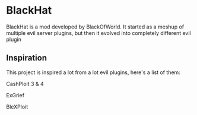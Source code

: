 # BlackHat

BlackHat is a mod developed by BlackOfWorld. It started as a meshup of multiple evil server plugins, but then it evolved into 
completely different evil plugin

## Inspiration

This project is inspired a lot from a lot evil plugins, here's a list of them:

CashPloit 3 & 4

ExGrief

BleXPloit
